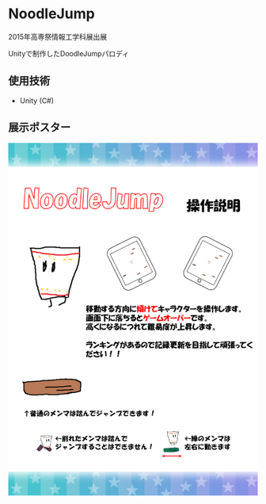 # NoodleJump
2015年高専祭情報工学科展出展

Unityで制作したDoodleJumpパロディ

## 使用技術
- Unity (C#)

## 展示ポスター

![ポスター](https://github.com/KACG-D/NoodleJump/blob/main/image/%E3%83%9B%E3%82%9A%E3%82%B9%E3%82%BF%E3%83%BC.png?raw=true?raw=true)
